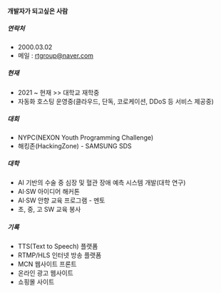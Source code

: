 #### 개발자가 되고싶은 사람

##### 연락처
- 2000.03.02
- 메일 : rtgroup@naver.com
##### 현재
- 2021 ~ 현재 >> 대학교 재학중
- 자동화 호스팅 운영중(클라우드, 단독, 코로케이션, DDoS 등 서비스 제공중)
##### 대회
- NYPC(NEXON Youth Programming Challenge)
- 해킹존(HackingZone) - SAMSUNG SDS
##### 대학
- AI 기반의 수술 중 심장 및 혈관 장애 예측 시스템 개발(대학 연구)
- AI·SW 아이디어 해커톤
- AI·SW 안향 교육 프로그램 - 멘토
- 초, 중, 고 SW 교육 봉사
##### 기록
- TTS(Text to Speech) 플랫폼
- RTMP/HLS 인터넷 방송 플랫폼
- MCN 웹사이트 프론트
- 온라인 광고 웹사이트
- 쇼핑몰 사이트
